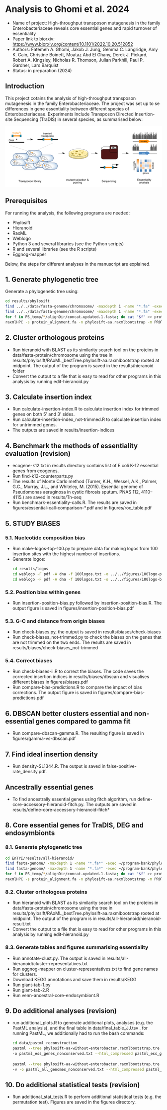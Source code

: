 # Analysis to Ghomi et al. 2024

- Name of project: High-throughput transposon mutagenesis in the family Enterobacteriaceae reveals core essential genes 
and rapid turnover of essentiality
- Paper link to biorxiv: https://www.biorxiv.org/content/10.1101/2022.10.20.512852
- Authors: Fatemeh A. Ghomi, Jakob J. Jung, Gemma C. Langridge, Amy K. Cain, Christine Boinett, Moataz Abd El Ghany, 
Derek J. Pickard, Robert A. Kingsley, Nicholas R. Thomson, Julian Parkhill, Paul P. Gardner, Lars Barquist
- Status: in preparation (2024)

## Introduction
This project cotains the analysis of high-throughput transposon mutagenesis in the family Enterobacteriaceae. The 
project was set up to se differences in gene essentiality between different species of Enterobacteriaceae. Experiments
Include Transposon Directed Insertion-site Sequencing (TraDIS) in several species, as summarised below:

![workflow](figures/workflow.png)

## Prerequisites
For running the analysis, the following programs are needed:
* Phylosift
* Hieranoid
* RaxML
* Weblogo
* Python 3 and several libraries (see the Python scripts)
* R and several libraries (see the R scripts)
* Eggnog-mapper

Below, the steps for different analyses in the manuscript are explained.

## 1. Generate phylogenetic tree
Generate a phylogenetic tree using:
```bash
cd results/phylosift
find ../../data/fasta-genome/chromosome/ -maxdepth 1 -name "*.fa" -exec ~/program-bank/phylosift_v1.0.1/phylosift search --isolate --besthit {} \;
find ../../data/fasta-genome/chromosome/ -maxdepth 1 -name "*.fa" -exec ~/program-bank/phylosift_v1.0.1/phylosift align --isolate --besthit {} \;
for f in PS_temp/*/alignDir/concat.updated.1.fasta; do cat "$f" >> protein_alignment.fa; done
raxmlHPC -s protein_alignment.fa -n phylosift-aa.raxmlbootstrap -m PROTGAMMALG4M -p 1234 -f a -x 1234 -# 100
```

## 2. Cluster orthologous proteins
* Run hieranoid with BLAST as its similarity search tool on the proteins in data/fasta-protein/chromosome using the tree 
in results/phylosift/RAxML_bestTree.phylosift-aa.raxmlbootstrap rooted at midpoint. The output of the program is saved 
in the results/hieranoid folder
* Convert the output to a file that is easy to read for other programs in this analysis by running edit-hieranoid.py

## 3. Calculate insertion index
* Run calculate-insertion-index.R to calculate insertion index for trimmed genes on both 5' and 3' sides.
* Run calculate-insertion-index_not-trimmed.R to calculate insertion index for untrimmed genes.
* The outputs are saved in results/insertion-indices

## 4. Benchmark the methods of essentiality evaluation (revision)
* ecogene-k12.txt in results directory contains list of E.coli K-12 essential genes from ecogenes.
* Run find-k12-counterparts.py
* The results of Monte Carlo method (Turner, K.H., Wessel, A.K., Palmer, G.C., Murray, J.L., and Whiteley, M. (2015). Essential genome of Pseudomonas aeruginosa in cystic fibrosis sputum. PNAS 112, 4110–4115.) are saved in results/Tn-seq
* Run benchmark-essentiality-calls.R. The results are saved in figures/essential-call-comparison-*.pdf and in figures/roc_table.pdf

## 5. STUDY BIASES
### 5.1. Nucleotide composition bias
* Run make-logos-top-100.py to prepare data for making logos from 100 insertion sites with the highest number of insertions.
* Generate logos:
    ```bash
    cd results/logos
    cd weblogo -F pdf -A dna -f 100logos.txt -o ../../figures/100logo-prob.pdf -s large -U probability
    cd weblogo -F pdf -A dna -f 100logos.txt -o ../../figures/100logo-bits.pdf -s large --composition "{'A':23, 'C':27, 'G':27, 'T':23}"
    ```
### 5.2. Position bias within genes
* Run insertion-position-bias.py followed by insertion-position-bias.R. The output figure is saved in figures/insertion-position-bias.pdf

### 5.3. G-C and distance from origin biases
* Run check-biases.py, the output is saved in results/biases/check-biases
* Run check-biases_not-trimmed.py to check the biases on the genes that are not trimmed on the two ends. The results are saved in results/biases/check-biases_not-trimmed

### 5.4. Correct biases
* Run check-biases-ii.R to correct the biases. The code saves the corrected insertion indices in results/biases/dbscan and visualises different biases in figures/biases.pdf
* Run compare-bias-predictions.R to compare the impact of bias corrections. The output figure is saved in figures/compare-bias-predictions.pdf

## 6. DBSCAN better clusters essential and non-essential genes compared to gamma fit
* Run compare-dbscan-gamma.R. The resulting figure is saved in figures/gamma-vs-dbscan.pdf

## 7. Find ideal insertion density
* Run density-SL1344.R. The output is saved in false-positive-rate_density.pdf.

## Ancestrally essential genes
* To find ancestrally essential genes using fitch algorithm, run define-core-accessory-hieranoid-fitch.py. The outputs 
are saved in results/define-core-accessory-hieranoid-fitch*

## 8. Core essential genes for TraDIS, DEG and endosymbionts
### 8.1. Generate phylogenetic tree

```bash
cd EnTrI/results/all-hieranoid/
find fasta-genome/ -maxdepth 1 -name "*.fa*" -exec ~/program-bank/phylosift_v1.0.1/phylosift search --isolate --besthit {} \;
find fasta-genome/ -maxdepth 1 -name "*.fa*" -exec ~/program-bank/phylosift_v1.0.1/phylosift align --isolate --besthit {} \;
for f in PS_temp/*/alignDir/concat.updated.1.fasta; do cat "$f" >> protein_alignment.fa; done
raxmlHPC -s protein_alignment.fa -n phylosift-aa.raxmlbootstrap -m PROTGAMMALG4M -p 1234 -f a -x 1234 -# 100
```


### 8.2. Cluster orthologous proteins
* Run hieranoid with BLAST as its similarity search tool on the proteins in data/fasta-protein/chromosome using the tree 
in results/phylosift/RAxML_bestTree.phylosift-aa.raxmlbootstrap rooted at midpoint. The output of the program is in 
results/all-hieranoid/hieranoid-result.txt
* Convert the output to a file that is easy to read for other programs in this analysis by running edit-hieranoid.py

### 8.3. Generate tables and figures summarising essentiality
* Run annotate-clust.py. The output is saved in results/all-hieranoid/cluster-representatives.txt
* Run eggnog-mapper on cluster-representatives.txt to find gene names for clusters.
* Download KEGG annotations and save them in results/KEGG
* Run giant-tab-1.py
* Run giant-tab-2.R
* Run venn-ancestral-core-endosymbiont.R

## 9. Do additional analyses (revision)
* run additional_plots.R to generate additional plots, analyses (e.g. the PastML analysis), and the final table in 
data/final_table_JJ.tsv . for running PastML, we additionally had to run the bash commands: 
  ```bash
  cd data/pastml_reconstruction
  pastml --tree phylosift-aa-without-enterobacter.raxmlbootstrap.tre --data table_only_ess_genes.tsv --data_sep "\t" -v \
  -o pastml_ess_genes_nonconserved.txt --html_compressed pastml_ess_genes_nonconserved.html
  
  pastml --tree phylosift-aa-without-enterobacter.raxmlbootstrap.tre --data all_genomes_nonconserved.tsv --data_sep "\t"\ 
  -v -o pastml_all_genomes_nonconserved.txt --html_compressed pastml_all_genomes_nonconserved.html
  ```

## 10. Do additional statistical tests (revision)
* Run additional_stat_tests.R to perform additional statistical tests (e.g. the permutation test). Figures are saved
in the figures directory.
